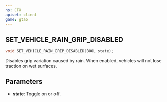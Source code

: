 ```yaml
---
ns: CFX
apiset: client
game: gta5
---
```

## SET_VEHICLE_RAIN_GRIP_DISABLED

```c
void SET_VEHICLE_RAIN_GRIP_DISABLED(BOOL state);
```

Disables grip variation caused by rain. When enabled, vehicles will not lose traction on wet surfaces.

## Parameters
* **state**: Toggle on or off.
